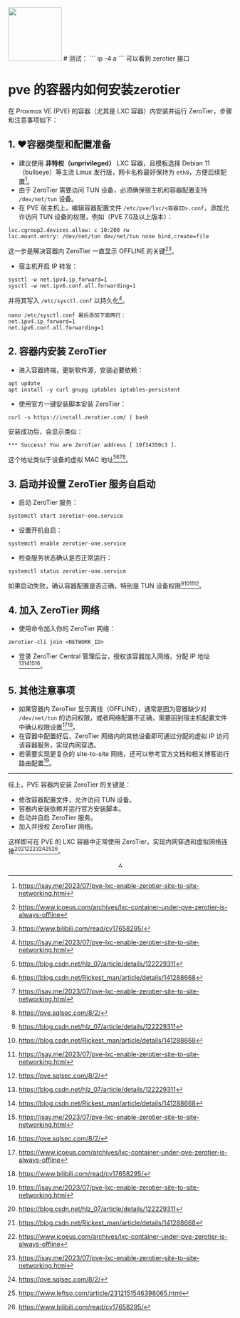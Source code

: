 <img src="https://r2cdn.perplexity.ai/pplx-full-logo-primary-dark%402x.png" class="logo" width="120"/>
# 测试：
```
 ip -4 a
```
可以看到 zerotier 接口

# pve 的容器内如何安装zerotier

在 Proxmox VE (PVE) 的容器（尤其是 LXC 容器）内安装并运行 ZeroTier，步骤和注意事项如下：

## 1. ❤️容器类型和配置准备

- 建议使用 **非特权（unprivileged）** LXC 容器，且模板选择 Debian 11（bullseye）等主流 Linux 发行版，网卡名称最好保持为 `eth0`，方便后续配置[^4]。
- 由于 ZeroTier 需要访问 TUN 设备，必须确保宿主机和容器配置支持 `/dev/net/tun` 设备。
- 在 PVE 宿主机上，编辑容器配置文件 `/etc/pve/lxc/<容器ID>.conf`，添加允许访问 TUN 设备的权限，例如（PVE 7.0及以上版本）：

```
lxc.cgroup2.devices.allow: c 10:200 rw
lxc.mount.entry: /dev/net/tun dev/net/tun none bind,create=file
```

这一步是解决容器内 ZeroTier 一直显示 OFFLINE 的关键[^3][^9]。
- 宿主机开启 IP 转发：

```
sysctl -w net.ipv4.ip_forward=1
sysctl -w net.ipv6.conf.all.forwarding=1
```

并将其写入 `/etc/sysctl.conf` 以持久化[^4]。
```
nano /etc/sysctl.conf 最后添加下面两行：
net.ipv4.ip_forward=1
net.ipv6.conf.all.forwarding=1
```


## 2. 容器内安装 ZeroTier

- 进入容器终端，更新软件源，安装必要依赖：

```
apt update
apt install -y curl gnupg iptables iptables-persistent
```

- 使用官方一键安装脚本安装 ZeroTier：

```
curl -s https://install.zerotier.com/ | bash
```

安装成功后，会显示类似：

```
*** Success! You are ZeroTier address [ 19f34350c3 ].
```

这个地址类似于设备的虚拟 MAC 地址[^1][^2][^4][^5]。


## 3. 启动并设置 ZeroTier 服务自启动

- 启动 ZeroTier 服务：

```
systemctl start zerotier-one.service
```

- 设置开机自启：

```
systemctl enable zerotier-one.service
```

- 检查服务状态确认是否正常运行：

```
systemctl status zerotier-one.service
```

如果启动失败，确认容器配置是否正确，特别是 TUN 设备权限[^1][^2][^4][^5]。


## 4. 加入 ZeroTier 网络

- 使用命令加入你的 ZeroTier 网络：

```
zerotier-cli join <NETWORK_ID>
```

- 登录 ZeroTier Central 管理后台，授权该容器加入网络，分配 IP 地址[^1][^2][^4][^5]。


## 5. 其他注意事项

- 如果容器内 ZeroTier 显示离线（OFFLINE），通常是因为容器缺少对 `/dev/net/tun` 的访问权限，或者网络配置不正确，需要回到宿主机配置文件中确认权限设置[^3][^9]。
- 在容器中配置好后，ZeroTier 网络内的其他设备即可通过分配的虚拟 IP 访问该容器服务，实现内网穿透。
- 若需要实现更复杂的 site-to-site 网络，还可以参考官方文档和相关博客进行路由配置[^4]。

---

综上，PVE 容器内安装 ZeroTier 的关键是：

- 修改容器配置文件，允许访问 TUN 设备。
- 容器内安装依赖并运行官方安装脚本。
- 启动并自启 ZeroTier 服务。
- 加入并授权 ZeroTier 网络。

这样即可在 PVE 的 LXC 容器中正常使用 ZeroTier，实现内网穿透和虚拟网络连接[^1][^2][^3][^4][^5][^8][^9]。

<div style="text-align: center">⁂</div>

[^1]: https://blog.csdn.net/hlz_07/article/details/122229311

[^2]: https://blog.csdn.net/Rickest_man/article/details/141288668

[^3]: https://www.icoeus.com/archives/lxc-container-under-pve-zerotier-is-always-offline

[^4]: https://isay.me/2023/07/pve-lxc-enable-zerotier-site-to-site-networking.html

[^5]: https://pve.sqlsec.com/8/2/

[^6]: https://willxup.top/archives/build-zerotier

[^7]: https://github.com/xubiaolin/docker-zerotier-planet

[^8]: https://www.leftso.com/article/2312151546398065.html

[^9]: https://www.bilibili.com/read/cv17658295/

[^10]: https://www.cxthhhhh.com/2020/11/09/enable-tun-port-on-lxc-container-in-proxmox-and-solve-problems-such-as-zerotier-and-openvpn-that-need-tun-br.html


